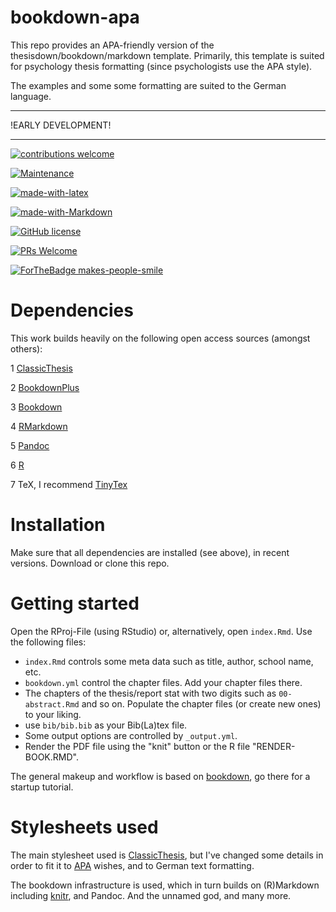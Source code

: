 # bookdown-apa
This repo provides an APA-friendly version of the thesisdown/bookdown/markdown template. Primarily, this template is suited for psychology thesis formatting (since psychologists use the APA style).

The examples and some some formatting are suited to the German language.

---

!EARLY DEVELOPMENT!

---



[![contributions welcome](https://img.shields.io/badge/contributions-welcome-brightgreen.svg?style=flat)](https://github.com/dwyl/esta/issues)

[![Maintenance](https://img.shields.io/badge/Maintained%3F-yes-green.svg)](https://GitHub.com/Naereen/StrapDown.js/graphs/commit-activity)

[![made-with-latex](https://img.shields.io/badge/Made%20with-LaTeX-1f425f.svg)](https://www.latex-project.org/)

[![made-with-Markdown](https://img.shields.io/badge/Made%20with-Markdown-1f425f.svg)](http://commonmark.org)

[![GitHub license](https://img.shields.io/github/license/Naereen/StrapDown.js.svg)](https://github.com/Naereen/StrapDown.js/blob/master/LICENSE)

[![PRs Welcome](https://img.shields.io/badge/PRs-welcome-brightgreen.svg?style=flat-square)](http://makeapullrequest.com)

[![ForTheBadge makes-people-smile](http://ForTheBadge.com/images/badges/makes-people-smile.svg)](http://ForTheBadge.com)



# Dependencies


This work builds heavily on the following open access sources (amongst others):


1 [ClassicThesis](https://ctan.org/pkg/classicthesis?lang=en)

2 [BookdownPlus](https://bookdown.org/baydap/bookdownplus/)

3 [Bookdown](https://bookdown.org/yihui/bookdown/)

4 [RMarkdown](https://rmarkdown.rstudio.com/)

5 [Pandoc](https://pandoc.org/)

6 [R](https://cran.r-project.org/)

7 TeX, I recommend [TinyTex](https://yihui.name/tinytex/)





# Installation


Make sure that all dependencies are installed (see above), in recent versions. Download or clone this repo. 



# Getting started

Open the RProj-File (using RStudio) or, alternatively, open `index.Rmd`. Use the following files:

- `index.Rmd` controls some meta data such as title, author, school name, etc.
- `bookdown.yml` control the chapter files. Add your chapter files there.
- The chapters of the thesis/report stat with two digits such as `00-abstract.Rmd` and so on. Populate the chapter files (or create new ones) to your liking.
- use `bib/bib.bib` as your Bib(La)tex file. 
- Some output options are controlled by `_output.yml`.
- Render the PDF file using the "knit" button or the R file "RENDER-BOOK.RMD".



The general makeup and workflow is based on [bookdown](https://bookdown.org/yihui/bookdown/), go there for a startup tutorial.


# Stylesheets used


The main stylesheet used is [ClassicThesis](https://ctan.org/pkg/classicthesis?lang=en), but I've changed some details in order to fit it to [APA](https://www.apa.org/) wishes, and to German text formatting.

The bookdown infrastructure is used, which in turn builds on (R)Markdown including [knitr](https://yihui.name/knitr/), and Pandoc. And the unnamed god, and many more.